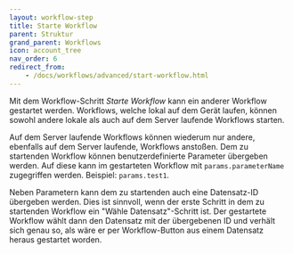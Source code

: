 ```yaml
---
layout: workflow-step
title: Starte Workflow
parent: Struktur
grand_parent: Workflows
icon: account_tree
nav_order: 6
redirect_from:
    - /docs/workflows/advanced/start-workflow.html
---
```


Mit dem Workflow-Schritt _Starte Workflow_ kann ein anderer Workflow gestartet werden. Workflows, welche lokal auf dem Gerät laufen, können sowohl andere lokale als auch auf dem Server laufende Workflows starten.

Auf dem Server laufende Workflows können wiederum nur andere, ebenfalls auf dem Server laufende, Workflows anstoßen.
Dem zu startenden Workflow können benutzerdefinierte Parameter übergeben werden. Auf diese kann im gestarteten Workflow mit `params.parameterName` zugegriffen werden. Beispiel: `params.test1`.

Neben Parametern kann dem zu startenden auch eine Datensatz-ID übergeben werden. Dies ist sinnvoll, wenn der erste Schritt in dem zu startenden Workflow ein "Wähle Datensatz"-Schritt ist. Der gestartete Workflow wählt dann den Datensatz mit der übergebenen ID und verhält sich genau so, als wäre er per Workflow-Button aus einem Datensatz heraus gestartet worden.
